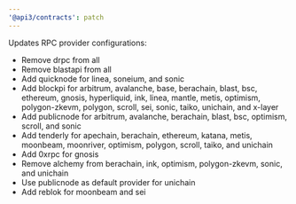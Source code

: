```yaml
---
'@api3/contracts': patch
---
```


Updates RPC provider configurations:

- Remove drpc from all
- Remove blastapi from all
- Add quicknode for linea, soneium, and sonic
- Add blockpi for arbitrum, avalanche, base, berachain, blast, bsc, ethereum, gnosis, hyperliquid, ink, linea, mantle, metis, optimism, polygon-zkevm, polygon, scroll, sei, sonic, taiko, unichain, and x-layer
- Add publicnode for arbitrum, avalanche, berachain, blast, bsc, optimism, scroll, and sonic
- Add tenderly for apechain, berachain, ethereum, katana, metis, moonbeam, moonriver, optimism, polygon, scroll, taiko, and unichain
- Add 0xrpc for gnosis
- Remove alchemy from berachain, ink, optimism, polygon-zkevm, sonic, and unichain
- Use publicnode as default provider for unichain
- Add reblok for moonbeam and sei
